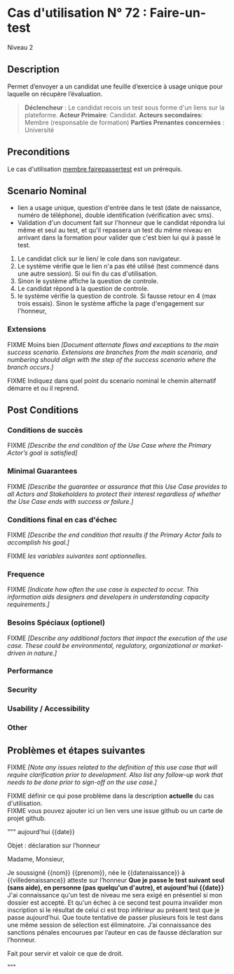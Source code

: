 
# Cas d'utilisation N° 72 :  Faire-un-test

Niveau 2

##	Description

Permet d’envoyer a un candidat une feuille d’exercice à usage unique pour laquelle on récupère l’évaluation.


> **Déclencheur** : Le candidat recois un test sous forme d'un liens sur la plateforme. 
> **Acteur Primaire**: Candidat. 
> **Acteurs secondaires**: Membre (responsable de formation) 
> **Parties Prenantes concernées** : Université
 
 
## Preconditions

Le cas d'utilisation [membre fairepassertest](../Membres/fairepassertest.md) est un prérequis.


## Scenario Nominal



- lien a usage unique, question d'entrée dans le test (date de naissance, numéro de téléphone), double identification (vérification avec sms).
- Validation d'un document fait sur l'honneur que le candidat répondra lui même et seul au test, et qu'il repassera un test du même niveau en arrivant dans la formation pour valider que c'est bien lui qui à passé le test.


1.	Le candidat click sur le lien/ le cole dans son navigateur. 
2.	Le système vérifie que le lien n'a pas été utilisé (test commencé dans une autre session). Si oui fin du cas d'utilisation. 
3. Sinon le système affiche la question de controle.
4.	Le candidat répond à la question de controle.  
5. le système vérifie la question de controle. Si fausse retour en 4 (max trois essais). 
 Sinon  le système affiche la page d'engagement sur l'honneur, 
 
 
 
###	Extensions
FIXME Moins bien _[Document alternate flows and exceptions to the main success scenario. Extensions are branches from the main scenario, and numbering should align with the step of the success scenario where the branch occurs.]_

FIXME Indiquez dans quel point du scenario nominal le chemin alternatif démarre et ou il reprend.


## Post Conditions
### Conditions de succès 
FIXME _[Describe the end condition of the Use Case where the Primary Actor’s goal is satisfied]_

### Minimal Guarantees
FIXME _[Describe the guarantee or assurance that this Use Case provides to all Actors and Stakeholders to protect their interest regardless of whether the Use Case ends with success or failure.]_

### Conditions final en cas d'échec
FIXME _[Describe the end condition that results if the Primary Actor fails to accomplish his goal.]_


FIXME _les variables suivantes sont optionnelles._

### Frequence
FIXME _[Indicate how often the use case is expected to occur. This information aids designers and developers in understanding capacity requirements.]_   
### Besoins Spéciaux (optionel)  
FIXME _[Describe any additional factors that impact the execution of the use case. These could be environmental, regulatory, organizational or market-driven in nature.]_  
### Performance  
###	Security  
###	Usability / Accessibility  
###	Other  

##	Problèmes et étapes suivantes  
FIXME _[Note any issues related to the definition of this use case that will require clarification prior to development. Also list any follow-up work that needs to be done prior to sign-off on the use case.]_  

FIXME définir ce qui pose problème dans la description **actuelle** du cas d'utilisation.  
FIXME vous pouvez ajouter ici un lien vers une issue github ou un carte de projet github.


"""
aujourd'hui {{date}} 


Objet : déclaration sur l’honneur

Madame, Monsieur,

Je soussigné {{nom}} {{prenom}}, née le {{datenaissance}} à {{villedenaissance}}  atteste sur l’honneur 
**Que je passe le test suivant seul (sans aide), en personne (pas quelqu'un d'autre), et aujourd'hui {{date}}** 
J'ai connaissance qu'un test de niveau me sera exigé en présentiel si mon dossier est accepté.
Et qu'un échec à ce second test pourra invalider mon inscription si le résultat de celui ci est trop inférieur au présent test que je passe aujourd'hui.
Que toute tentative de passer plusieurs fois le test dans une même session de sélection est éliminatoire.
J’ai connaissance des sanctions pénales encourues par l’auteur en cas de fausse déclaration sur l’honneur.

Fait pour servir et valoir ce que de droit.

"""

